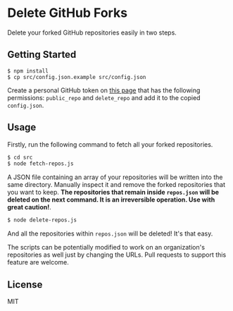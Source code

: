 Delete GitHub Forks
==

Delete your forked GitHub repositories easily in two steps.

## Getting Started

```
$ npm install
$ cp src/config.json.example src/config.json
```

Create a personal GitHub token on [this page](https://github.com/settings/tokens/new) that has the following permissions: `public_repo` and `delete_repo` and add it to the copied `config.json`.

## Usage

Firstly, run the following command to fetch all your forked repositories.

```sh
$ cd src
$ node fetch-repos.js
```

A JSON file containing an array of your repositories will be written into the same directory. Manually inspect it and remove the forked repositories that you want to keep. **The repositories that remain inside `repos.json` will be deleted on the next command. It is an irreversible operation. Use with great caution!**.

```sh
$ node delete-repos.js
```

And all the repositories within `repos.json` will be deleted! It's that easy.

The scripts can be potentially modified to work on an organization's repositories as well just by changing the URLs. Pull requests to support this feature are welcome.

## License

MIT
